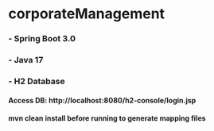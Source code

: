 # corporateManagement

### - Spring Boot 3.0
### - Java 17
### - H2 Database

#### Access DB: http://localhost:8080/h2-console/login.jsp

#### mvn clean install before running to generate mapping files
